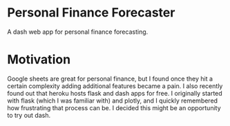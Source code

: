 # Personal Finance Forecaster

A dash web app for personal finance forecasting.

# Motivation

Google sheets are great for personal finance, but I found once they
hit a certain complexity adding additional features became a pain.
I also recently found out that heroku hosts flask and dash apps for
free.  I originally started with flask (which I was familiar with)
and plotly, and I quickly remembered how frustrating that process
can be.  I decided this might be an opportunity to try out dash. 